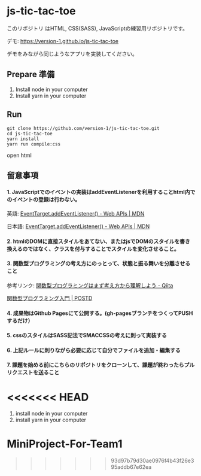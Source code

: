 # js-tic-tac-toe

このリポジトリ はHTML, CSS(SASS), JavaScriptの練習用リポジトリです。

デモ: https://version-1.github.io/js-tic-tac-toe

デモをみながら同じようなアプリを実装してください。

## Prepare 準備

1. Install node in your computer
2. Install yarn in your computer

## Run

```
git clone https://github.com/version-1/js-tic-tac-toe.git
cd js-tic-tac-toe
yarn install
yarn run compile:css
```

open html

## 留意事項

#### 1. JavaScriptでのイベントの実装はaddEventListenerを利用することhtml内でのイベントの登録は行わない。

英語: [EventTarget.addEventListener() - Web APIs | MDN](https://developer.mozilla.org/en-US/docs/Web/API/EventTarget/addEventListener)

日本語: [EventTarget.addEventListener() - Web APIs | MDN](https://developer.mozilla.org/ja/docs/Web/API/EventTarget/addEventListener)

#### 2. htmlのDOMに直接スタイルをあてない、またはjsでDOMのスタイルを書き換えるのではなく、クラスを付与することでスタイルを変化させること。

#### 3. 関数型プログラミングの考え方にのっとって、状態と振る舞いを分離させること

参考リンク:
[関数型プログラミングはまず考え方から理解しよう - Qiita](https://qiita.com/stkdev/items/5c021d4e5d54d56b927c)

[関数型プログラミング入門 | POSTD](https://postd.cc/an-introduction-to-functional-programming/)

#### 4. 成果物はGithub Pagesにて公開する。(gh-pagesブランチをつくってPUSHするだけ）
#### 5. cssのスタイルはSASS記法でSMACCSSの考えに則って実装する
#### 6. 上記ルールに則りながら必要に応じて自分でファイルを追加・編集する
#### 7. 課題を始める前にこちらのリポジトリをクローンして、課題が終わったらプルリクエストを送ること

<<<<<<< HEAD
=======
1. install node in your computer
2. install yarn in your computer
# MiniProject-For-Team1
>>>>>>> 93d97b79d30ae0976f4b43f26e395addb67e62ea
